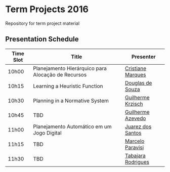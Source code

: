 # Term Projects 2016
Repository for term project material

## Presentation Schedule

| Time Slot | Title | Presenter |
| --------- | ----- | --------- |
| 10h00     | Planejamento Hierárquico para Alocação de Recursos | [Cristiane Marques](/cristiane) | 
| 10h15     | Learning a Heuristic Function                      | [Douglas de Souza](/douglas) |
| 10h30     | Planning in a Normative System                     | [Guilherme Krzisch](/guilhermek) |
| 10h45     | TBD   | [Guilherme Azevedo](/guilhermea) | 
| 11h00     | Planejamento Automático em um Jogo Digital         | [Juarez dos Santos](/juarez) |
| 11h15     | TBD   | [Marcelo Paravisi](/marcelo)  |
| 11h30     | TBD   | [Tabajara Rodrigues](/tabajara) |
